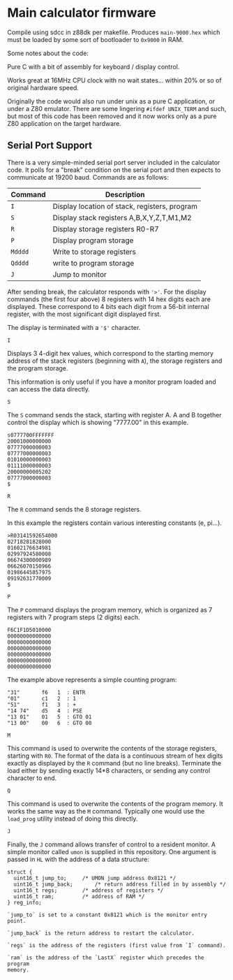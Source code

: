 # Main calculator firmware

Compile using sdcc in z88dk per makefile.  Produces
`main-9000.hex` which must be loaded by some sort of bootloader
to `0x9000` in RAM.

Some notes about the code:

Pure C with a bit of assembly for keyboard / display control.

Works great at 16MHz CPU clock with no wait states... within 20%
or so of original hardware speed.

Originally the code would also run under unix as a pure C application,
or under a Z80 emulator.  There are some lingering `#ifdef UNIX_TERM`
and such, but most of this code has been removed and it now works
only as a pure Z80 application on the target hardware.

## Serial Port Support

There is a very simple-minded serial port server included in the
calculator code.  It polls for a "break" condition on the serial port
and then expects to communicate at 19200 baud.  Commands are as follows:

Command   | Description
-------   | -----------  
 `I    `  | Display location of stack, registers, program
 `S    `  | Display stack registers A,B,X,Y,Z,T,M1,M2
 `R    `  | Display storage registers R0-R7
 `P    `  | Display program storage
 `Mdddd`  | Write to storage registers
 `Qdddd`  | write to program storage
 `J    `  | Jump to monitor

After sending break, the calculator responds with `'>'`.
For the display commands (the first four above) 8 registers
with 14 hex digits each are displayed.  These correspond to
4 bits each digit from a 56-bit internal register, with
the most significant digit displayed first.

The display is terminated with a `'$'` character.


`I`

Displays 3 4-digit hex values, which correspond to the starting
memory address of the stack registers (beginning with `A`),
the storage registers and the program storage.

This information is only useful if you have a monitor program
loaded and can access the data directly.

`S`

The `S` command sends the stack, starting with register A.
A and B together control the display which is showing "7777.00"
in this example.

```
s0777700FFFFFFF                                                               
20001000000000                                                                  
07777000000003                                                                  
07777000000003                                                                  
01010000000003                                                                  
01111000000003                                                                  
20000000005202                                                                  
07777000000003                                                                  
$
```

`R`

The `R` command sends the 8 storage registers.

In this example the registers contain various interesting constants
(e, pi...).

```
>R03141592654000                                                               
02718281828000                                                                  
01602176634981                                                                  
02997924580008                                                                  
06674300000989                                                                  
06626070150966                                                                  
01986445857975                                                                  
09192631770009                                                                  
$
```

`P`

The `P` command displays the program memory, which is organized
as 7 registers with 7 program steps (2 digits) each.

```
F6C1F1D5010000
00000000000000
00000000000000
00000000000000
00000000000000
00000000000000
00000000000000
```

The example above represents a simple counting program:

```
"31"       f6   1  : ENTR
"01"       c1   2  : 1
"51"       f1   3  : +
"14 74"    d5   4  : PSE
"13 01"    01   5  : GTO 01
"13 00"    00   6  : GTO 00
```

`M`

This command is used to overwrite the contents of the storage registers,
starting with `R0`.  The format of the data is a continuous stream of
hex digits exactly as displayed by the `R` command (but no line breaks).
Terminate the load either by sending exactly 14*8 characters, or sending
any control character to end.

`Q`

This command is used to overwrite the contents of the program memory.
It works the same way as the `M` command.  Typically one would use
the `load_prog` utility instead of doing this directly.

`J`

Finally, the `J` command allows transfer of control to a resident
monitor.  A simple monitor called `umon` is supplied in this repository.
One argument is passed in `HL` with the address of a data structure:

```
struct {
  uint16_t jump_to;		/* UMON jump address 0x8121 */
  uint16_t jump_back;		/* return address filled in by assembly */
  uint16_t regs;		/* address of registers */
  uint16_t ram;			/* address of RAM */
} reg_info;

`jump_to` is set to a constant 0x8121 which is the monitor entry point.

`jump_back` is the return address to restart the calculator.

`regs` is the address of the registers (first value from `I` command).

`ram` is the address of the `LastX` register which precedes the program
memory.

